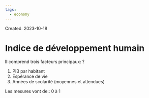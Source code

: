 ```yaml
---
tags:
  - economy
---
```

Created: 2023-10-18

# Indice de développement humain
Il comprend trois facteurs principaux:
?
1. PIB par habitant
2. Espérance de vie
3. Années de scolarité (moyennes et attendues)
<!--SR:!2024-07-25,160,230-->

Les mesures vont de:: 0 à 1
<!--SR:!2024-04-01,120,290-->